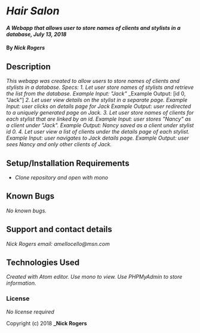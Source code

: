 # _Hair Salon_

#### _A Webapp that allows user to store names of clients and stylists in a database, July 13, 2018_

#### By _**Nick Rogers**_

## Description

_This webapp was created to allow users to store names of clients and stylists in a database._
_Specs:_
_1. Let user store names of stylists and retrieve the list from the database._
  _Example Input: "Jack"_
  _Example Output: [id 0, "Jack"]
_2. Let user view details on the stylist in a separate page._
  _Example Input: user clicks on details page for Jack_
  _Example Output: user redirected to a uniquely generated page on Jack._
_3. Let user store names of clients for each stylist that are linked by an id._
  _Example Input: user stores "Nancy" as a client under "Jack"._
  _Example Output: Nancy saved as a client under stylist id 0._
_4. Let user view a list of clients under the details page of each stylist._
  _Example Input: user navigates to Jack details page._
  _Example Output: user sees Nancy and only other clients of Jack._

## Setup/Installation Requirements

* _Clone repository and open with mono_

## Known Bugs

_No known bugs._

## Support and contact details

_Nick Rogers email: amellocello@msn.com_

## Technologies Used

_Created with Atom editor.  Use mono to view. Use PHPMyAdmin to store information._

### License

*No license required*

Copyright (c) 2018 **_Nick Rogers**
